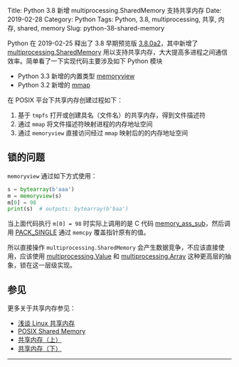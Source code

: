 Title: Python 3.8 新增 multiprocessing.SharedMemory 支持共享内存
Date: 2019-02-28
Category: Python
Tags: Python, 3.8, multiprocessing, 共享, 内存, shared, memory
Slug: python-38-shared-memory

Python 在 2019-02-25 释出了 3.8 早期预览版 [3.8.0a2]，其中新增了 [multiprocessing.SharedMemory](https://docs.python.org/3.8/library/multiprocessing.shared_memory.html) 用以支持共享内存，大大提高多进程之间通信效率。简单看了一下实现代码主要涉及如下 Python 模块

- Python 3.3 新增的内置类型 [memoryview](https://docs.python.org/3.8/library/stdtypes.html?highlight=memoryview#memoryview)
- Python 3.2 新增的 [mmap](https://docs.python.org/3.8/library/mmap.html)

在 POSIX 平台下共享内存创建过程如下：

1. 基于 `tmpfs` 打开或创建具名（文件名）的共享内存，得到文件描述符
2. 通过 `mmap` 将文件描述符映射进程的内存地址空间
3. 通过 `memoryview` 直接访问经过 `mmap` 映射后的的内存地址空间

## 锁的问题

`memoryview` 通过如下方式使用：

```python
s = bytearray(b'aaa')
m = memoryview(s)
m[0] = 98
print(s)  # outputs: bytearray(b'baa')
```

当上面代码执行 `m[0] = 98` 时实际上调用的是 C 代码 [memory_ass_sub](https://sourcegraph.com/github.com/python/cpython@23f4589b4b7c4a51950a87175ce7fb31b89c8532/-/blob/Objects/memoryobject.c#L2455:1)，然后调用 [PACK_SINGLE](https://sourcegraph.com/github.com/python/cpython@23f4589b4b7c4a51950a87175ce7fb31b89c8532/-/blob/Objects/memoryobject.c#L1743:9) 通过 `memcpy` 覆盖指针原有的值。

所以直接操作 `multiprocessing.SharedMemory` 会产生数据竞争，不应该直接使用，应该使用 [multiprocessing.Value] 和 [multiprocessing.Array] 这种更高层的抽象，锁在这一层级实现。


## 参见

更多关于共享内存参见：

- [浅谈 Linux 共享内存](http://hustcat.github.io/shared-memory-tmpfs/)
- [POSIX Shared Memory](http://man7.org/training/download/posix_shm_slides.pdf)
- [共享内存（上）](https://www.ibm.com/developerworks/cn/linux/l-ipc/part5/index1.html)
- [共享内存（下）](https://www.ibm.com/developerworks/cn/linux/l-ipc/part5/index2.html)

----

[multiprocessing.Value]: https://docs.python.org/3.8/library/multiprocessing.html#multiprocessing.Value
[multiprocessing.Array]: https://docs.python.org/3.8/library/multiprocessing.html#multiprocessing.Array
[3.8.0a2]: https://www.python.org/downloads/release/python-380a2/
